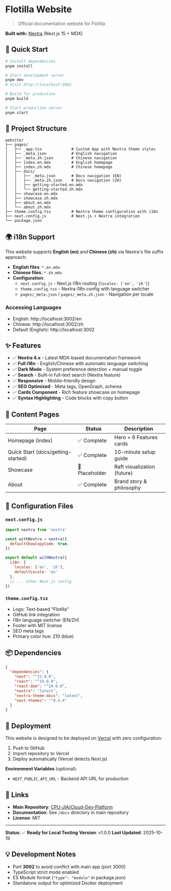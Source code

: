# Flotilla Website

> Official documentation website for Flotilla

**Built with:** [Nextra](https://nextra.site/) (Next.js 15 + MDX)

## 🚀 Quick Start

```bash
# Install dependencies
pnpm install

# Start development server
pnpm dev
# Visit http://localhost:3002

# Build for production
pnpm build

# Start production server
pnpm start
```

## 📂 Project Structure

```
website/
├── pages/
│   ├── _app.tsx             # Custom App with Nextra theme styles
│   ├── _meta.json           # English navigation
│   ├── _meta.zh.json        # Chinese navigation
│   ├── index.en.mdx         # English homepage
│   ├── index.zh.mdx         # Chinese homepage
│   ├── docs/
│   │   ├── _meta.json       # Docs navigation (EN)
│   │   ├── _meta.zh.json    # Docs navigation (ZH)
│   │   ├── getting-started.en.mdx
│   │   └── getting-started.zh.mdx
│   ├── showcase.en.mdx
│   ├── showcase.zh.mdx
│   ├── about.en.mdx
│   └── about.zh.mdx
├── theme.config.tsx         # Nextra theme configuration with i18n
├── next.config.js           # Next.js + Nextra integration
└── package.json
```

## 🌍 i18n Support

This website supports **English (en)** and **Chinese (zh)** via Nextra's file suffix approach:

- **English files**: `*.en.mdx`
- **Chinese files**: `*.zh.mdx`
- **Configuration**:
  - `next.config.js` - Next.js i18n routing (`locales: ['en', 'zh']`)
  - `theme.config.tsx` - Nextra i18n config with language switcher
  - `pages/_meta.json` / `pages/_meta.zh.json` - Navigation per locale

### Accessing Languages

- English: http://localhost:3002/en
- Chinese: http://localhost:3002/zh
- Default (English): http://localhost:3002

## ✨ Features

- ✅ **Nextra 4.x** - Latest MDX-based documentation framework
- ✅ **Full i18n** - English/Chinese with automatic language switching
- ✅ **Dark Mode** - System preference detection + manual toggle
- ✅ **Search** - Built-in full-text search (Nextra feature)
- ✅ **Responsive** - Mobile-friendly design
- ✅ **SEO Optimized** - Meta tags, OpenGraph, schema
- ✅ **Cards Component** - Rich feature showcase on homepage
- ✅ **Syntax Highlighting** - Code blocks with copy button

## 📄 Content Pages

| Page | Status | Description |
|------|--------|-------------|
| Homepage (index) | ✅ Complete | Hero + 6 Features cards |
| Quick Start (docs/getting-started) | ✅ Complete | 10-minute setup guide |
| Showcase | 🚧 Placeholder | Raft visualization (future) |
| About | ✅ Complete | Brand story & philosophy |

## 🔧 Configuration Files

### `next.config.js`

```js
import nextra from 'nextra'

const withNextra = nextra({
  defaultShowCopyCode: true,
})

export default withNextra({
  i18n: {
    locales: ['en', 'zh'],
    defaultLocale: 'en'
  },
  // ... other Next.js config
})
```

### `theme.config.tsx`

- Logo: Text-based "Flotilla"
- GitHub link integration
- i18n language switcher (EN/ZH)
- Footer with MIT license
- SEO meta tags
- Primary color hue: 210 (blue)

## 📦 Dependencies

```json
{
  "dependencies": {
    "next": "^15.0.0",
    "react": "^19.0.0",
    "react-dom": "^19.0.0",
    "nextra": "latest",
    "nextra-theme-docs": "latest",
    "next-themes": "^0.4.4"
  }
}
```

## 🚢 Deployment

This website is designed to be deployed on [Vercel](https://vercel.com) with zero configuration:

1. Push to GitHub
2. Import repository to Vercel
3. Deploy automatically (Vercel detects Next.js)

**Environment Variables** (optional):
- `NEXT_PUBLIC_API_URL` - Backend API URL for production

## 🔗 Links

- **Main Repository**: [CPU-JIA/Cloud-Dev-Platform](https://github.com/CPU-JIA/Cloud-Dev-Platform)
- **Documentation**: See `/docs` directory in main repository
- **License**: MIT

---

**Status**: ✅ **Ready for Local Testing**
**Version**: v1.0.0
**Last Updated**: 2025-10-19

## 💡 Development Notes

- Port **3002** to avoid conflict with main app (port 3000)
- TypeScript strict mode enabled
- ES Module format (`"type": "module"` in package.json)
- Standalone output for optimized Docker deployment

